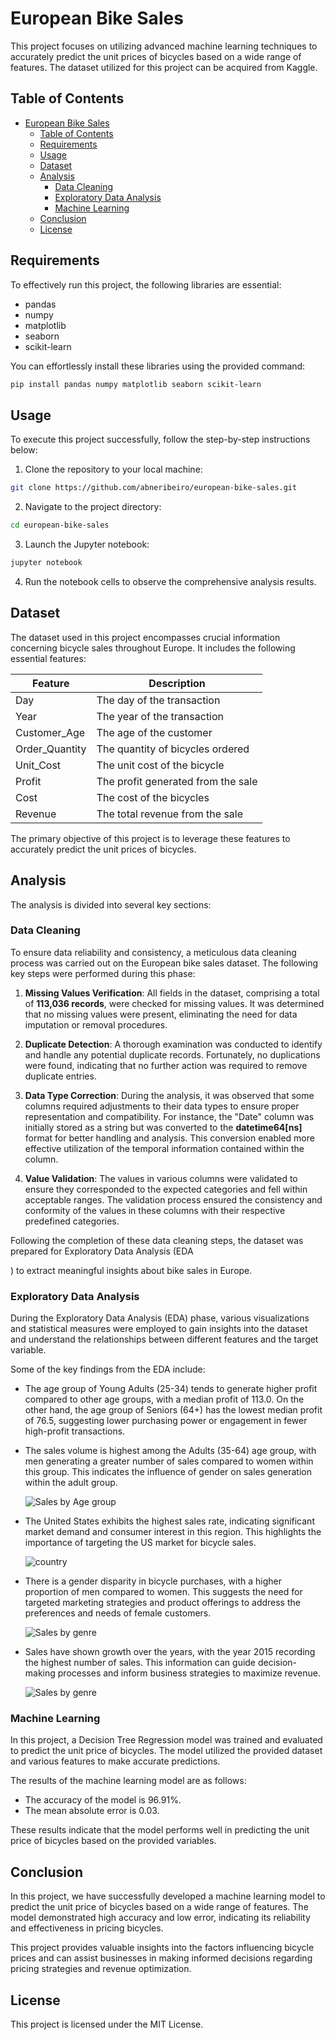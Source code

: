 # European Bike Sales

This project focuses on utilizing advanced machine learning techniques to accurately predict the unit prices of bicycles based on a wide range of features. The dataset utilized for this project can be acquired from Kaggle.

## Table of Contents
- [European Bike Sales](#european-bike-sales)
  - [Table of Contents](#table-of-contents)
  - [Requirements](#requirements)
  - [Usage](#usage)
  - [Dataset](#dataset)
  - [Analysis](#analysis)
    - [Data Cleaning](#data-cleaning)
    - [Exploratory Data Analysis](#exploratory-data-analysis)
    - [Machine Learning](#machine-learning)
  - [Conclusion](#conclusion)
  - [License](#license)
## Requirements
To effectively run this project, the following libraries are essential:
- pandas
- numpy
- matplotlib
- seaborn
- scikit-learn

You can effortlessly install these libraries using the provided command:
```bash
pip install pandas numpy matplotlib seaborn scikit-learn
```

## Usage 
To execute this project successfully, follow the step-by-step instructions below:

1. Clone the repository to your local machine:
```bash
git clone https://github.com/abneribeiro/european-bike-sales.git
```

2. Navigate to the project directory:
```bash
cd european-bike-sales
```

3. Launch the Jupyter notebook:
```bash
jupyter notebook
```

4. Run the notebook cells to observe the comprehensive analysis results.

## Dataset 
The dataset used in this project encompasses crucial information concerning bicycle sales throughout Europe. It includes the following essential features:

| Feature        | Description           |
| ------------- |-------------|
| Day      | The day of the transaction |
| Year      | The year of the transaction      |
| Customer_Age | The age of the customer     |
| Order_Quantity | The quantity of bicycles ordered     |
| Unit_Cost | The unit cost of the bicycle     |
| Profit | The profit generated from the sale     |
| Cost | The cost of the bicycles     |
| Revenue | The total revenue from the sale     |

The primary objective of this project is to leverage these features to accurately predict the unit prices of bicycles.

## Analysis
The analysis is divided into several key sections:

### Data Cleaning 

To ensure data reliability and consistency, a meticulous data cleaning process was carried out on the European bike sales dataset. The following key steps were performed during this phase:

1. **Missing Values Verification**: All fields in the dataset, comprising a total of **113,036 records**, were checked for missing values. It was determined that no missing values were present, eliminating the need for data imputation or removal procedures.

2. **Duplicate Detection**: A thorough examination was conducted to identify and handle any potential duplicate records. Fortunately, no duplications were found, indicating that no further action was required to remove duplicate entries.

3. **Data Type Correction**: During the analysis, it was observed that some columns required adjustments to their data types to ensure proper representation and compatibility. For instance, the "Date" column was initially stored as a string but was converted to the **datetime64[ns]** format for better handling and analysis. This conversion enabled more effective utilization of the temporal information contained within the column.

4. **Value Validation**: The values in various columns were validated to ensure they corresponded to the expected categories and fell within acceptable ranges. The validation process ensured the consistency and conformity of the values in these columns with their respective predefined categories.

Following the completion of these data cleaning steps, the dataset was prepared for Exploratory Data Analysis (EDA

) to extract meaningful insights about bike sales in Europe.

### Exploratory Data Analysis 

During the Exploratory Data Analysis (EDA) phase, various visualizations and statistical measures were employed to gain insights into the dataset and understand the relationships between different features and the target variable.

Some of the key findings from the EDA include:

- The age group of Young Adults (25-34) tends to generate higher profit compared to other age groups, with a median profit of 113.0. On the other hand, the age group of Seniors (64+) has the lowest median profit of 76.5, suggesting lower purchasing power or engagement in fewer high-profit transactions.
    

- The sales volume is highest among the Adults (35-64) age group, with men generating a greater number of sales compared to women within this group. This indicates the influence of gender on sales generation within the adult group.
  
    ![Sales by Age group](images/age_group.png)

- The United States exhibits the highest sales rate, indicating significant market demand and consumer interest in this region. This highlights the importance of targeting the US market for bicycle sales.
  
    ![ country ](images/country.png)

- There is a gender disparity in bicycle purchases, with a higher proportion of men compared to women. This suggests the need for targeted marketing strategies and product offerings to address the preferences and needs of female customers.
  
    ![ Sales by genre ](images/MF.png)

- Sales have shown growth over the years, with the year 2015 recording the highest number of sales. This information can guide decision-making processes and inform business strategies to maximize revenue.
  
    ![ Sales by genre ](images/sales_per_year.png)

### Machine Learning 

In this project, a Decision Tree Regression model was trained and evaluated to predict the unit price of bicycles. The model utilized the provided dataset and various features to make accurate predictions.

The results of the machine learning model are as follows:

- The accuracy of the model is 96.91%.
- The mean absolute error is 0.03.

These results indicate that the model performs well in predicting the unit price of bicycles based on the provided variables.

## Conclusion

In this project, we have successfully developed a machine learning model to predict the unit price of bicycles based on a wide range of features. The model demonstrated high accuracy and low error, indicating its reliability and effectiveness in pricing bicycles.

This project provides valuable insights into the factors influencing bicycle prices and can assist businesses in making informed decisions regarding pricing strategies and revenue optimization.

## License

This project is licensed under the MIT License.
